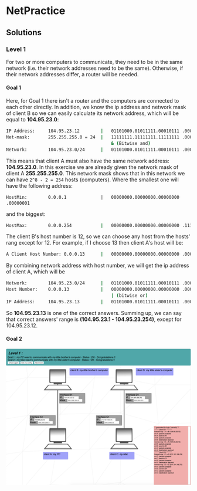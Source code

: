 # NetPractice
## Solutions
### Level 1
For two or more computers to communicate, they need to be in the same network (i.e. their network addresses need to be the same). Otherwise, if their network addresses differ, a router will be needed.
#### Goal 1
Here, for Goal 1 there isn't a router and the computers are connected to each other directly.
In addition, we know the ip address and network mask of client B so we can easily calculate its network address, which will be equal to __104.95.23.0__:
```sh
IP Address:     104.95.23.12        |   01101000.01011111.00010111 .00001100
Net-mask:       255.255.255.0 = 24  |   11111111.11111111.11111111 .00000000
                                        & (Bitwise and)
Network:        104.95.23.0/24      |   01101000.01011111.00010111 .00000000
```
This means that client A must also have the same network address: __104.95.23.0__. 
In this exercise we are already given the network mask of client A __255.255.255.0__.
This network mask shows that in this network we can have `2^8 - 2 = 254` hosts (computers).
Where the smallest one will have the following address:
```
HostMin:        0.0.0.1             |   00000000.00000000.00000000 .00000001
```
and the biggest:
```sh
HostMax:        0.0.0.254           |   00000000.00000000.00000000 .11111110
```
The client B's host number is 12, so we can choose any host from the hosts' rang except for 12. For example, if I choose 13 then client A's host will be:
```sh
A Client Host Number: 0.0.0.13      |   00000000.00000000.00000000 .00001101
```
By combining network address with host number, we will get the ip address of client A, which will be
```sh
Network:        104.95.23.0/24      |   01101000.01011111.00010111 .00000000
Host Number:    0.0.0.13            |   00000000.00000000.00000000 .00001101
                                        | (bitwise or)
IP Address:     104.95.23.13        |   01101000.01011111.00010111 .00001101
```
So __104.95.23.13__ is one of the correct answers.
Summing up, we can say that correct answers' range is __(104.95.23.1 - 104.95.23.254)__, except for 104.95.23.12.
#### Goal 2

![NetPractice - level 1](./level1.png)
